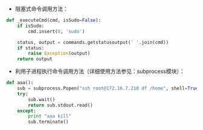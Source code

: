 - 阻塞式命令调用方法：
```python
def _executeCmd(cmd, isSudo=False):
    if isSudo:
        cmd.insert(0, 'sudo')

    status, output = commands.getstatusoutput(' '.join(cmd))
    if status:
        raise Exception(output)
    return output
```
- 利用子进程执行命令调用方法（详细使用方法参见：subprocess模块）：
```python
def aaa():
    sub = subprocess.Popen("ssh root@172.16.7.210 df /home", shell=True, stdout=subprocess.PIPE)
    try:
        sub.wait()
        return sub.stdout.read()
    except:
        print "aaa kill"
        sub.terminate()
```

